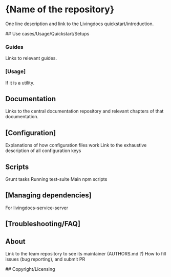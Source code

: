 # {Name of the repository}
One line description and link to the Livingdocs quickstart/introduction.

## Use cases/Usage/Quickstart/Setups

### Guides
Links to relevant guides.

### [Usage]
If it is a utility.

## Documentation
Links to the central documentation repository and relevant chapters of that documentation.

## [Configuration]
Explanations of how configuration files work
Link to the exhaustive description of all configuration keys

## Scripts
Grunt tasks
Running test-suite
Main npm scripts

## [Managing dependencies]
For livingdocs-service-server

## [Troubleshooting/FAQ]

## About
Link to the team repository to see its maintainer (AUTHORS.md ?)
How to fill issues (bug reporting), and submit PR

## Copyright/Licensing

